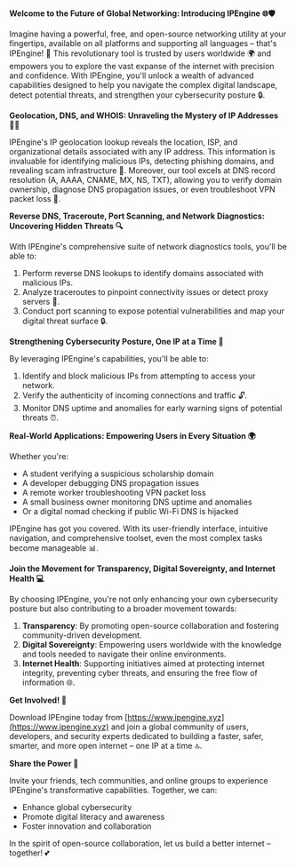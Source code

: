 **Welcome to the Future of Global Networking: Introducing IPEngine 🌐🛡️**

Imagine having a powerful, free, and open-source networking utility at your fingertips, available on all platforms and supporting all languages – that's IPEngine! 🚀 This revolutionary tool is trusted by users worldwide 🌍 and empowers you to explore the vast expanse of the internet with precision and confidence. With IPEngine, you'll unlock a wealth of advanced capabilities designed to help you navigate the complex digital landscape, detect potential threats, and strengthen your cybersecurity posture 🔒.

**Geolocation, DNS, and WHOIS: Unraveling the Mystery of IP Addresses 🕵️‍♂️**

IPEngine's IP geolocation lookup reveals the location, ISP, and organizational details associated with any IP address. This information is invaluable for identifying malicious IPs, detecting phishing domains, and revealing scam infrastructure 🔴. Moreover, our tool excels at DNS record resolution (A, AAAA, CNAME, MX, NS, TXT), allowing you to verify domain ownership, diagnose DNS propagation issues, or even troubleshoot VPN packet loss 📡.

**Reverse DNS, Traceroute, Port Scanning, and Network Diagnostics: Uncovering Hidden Threats 🔍**

With IPEngine's comprehensive suite of network diagnostics tools, you'll be able to:

1.  Perform reverse DNS lookups to identify domains associated with malicious IPs.
2.  Analyze traceroutes to pinpoint connectivity issues or detect proxy servers 🚗.
3.  Conduct port scanning to expose potential vulnerabilities and map your digital threat surface 🔒.

**Strengthening Cybersecurity Posture, One IP at a Time 🔑**

By leveraging IPEngine's capabilities, you'll be able to:

1.  Identify and block malicious IPs from attempting to access your network.
2.  Verify the authenticity of incoming connections and traffic 🔓.
3.  Monitor DNS uptime and anomalies for early warning signs of potential threats ⏰.

**Real-World Applications: Empowering Users in Every Situation 🌍**

Whether you're:

*   A student verifying a suspicious scholarship domain
*   A developer debugging DNS propagation issues
*   A remote worker troubleshooting VPN packet loss
*   A small business owner monitoring DNS uptime and anomalies
*   Or a digital nomad checking if public Wi-Fi DNS is hijacked

IPEngine has got you covered. With its user-friendly interface, intuitive navigation, and comprehensive toolset, even the most complex tasks become manageable 📊.

**Join the Movement for Transparency, Digital Sovereignty, and Internet Health 💻**

By choosing IPEngine, you're not only enhancing your own cybersecurity posture but also contributing to a broader movement towards:

1.  **Transparency**: By promoting open-source collaboration and fostering community-driven development.
2.  **Digital Sovereignty**: Empowering users worldwide with the knowledge and tools needed to navigate their online environments.
3.  **Internet Health**: Supporting initiatives aimed at protecting internet integrity, preventing cyber threats, and ensuring the free flow of information 🌐.

**Get Involved! 🚀**

Download IPEngine today from [https://www.ipengine.xyz](https://www.ipengine.xyz) and join a global community of users, developers, and security experts dedicated to building a faster, safer, smarter, and more open internet – one IP at a time 🔝.

**Share the Power 🤜**

 Invite your friends, tech communities, and online groups to experience IPEngine's transformative capabilities. Together, we can:

*   Enhance global cybersecurity
*   Promote digital literacy and awareness
*   Foster innovation and collaboration

In the spirit of open-source collaboration, let us build a better internet – together! 💕